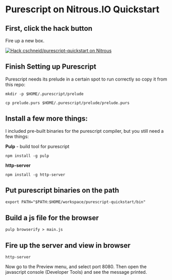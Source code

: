 
# Purescript on Nitrous.IO Quickstart

## First, click the hack button

Fire up a new box.

[![Hack cschneid/purescript-quickstart on Nitrous](https://d3o0mnbgv6k92a.cloudfront.net/assets/hack-l-v1-4b6757c3247e3c50314390ece34cdb11.png)](https://www.nitrous.io/hack_button?source=embed&runtime=nodejs&repo=cschneid%2Fpurescript-quickstart&file_to_open=README.md)

## Finish Setting up Purescript

Purescript needs its prelude in a certain spot to run correctly so copy it from this repo:

`mkdir -p $HOME/.purescript/prelude`

`cp prelude.purs $HOME/.purescript/prelude/prelude.purs`

## Install a few more things:

I included pre-built binaries for the purescript compiler, but you still need a few things:

**Pulp** - build tool for purescript

`npm install -g pulp`

**http-server**

`npm install -g http-server`

## Put purescript binaries on the path

`export PATH="$PATH:$HOME/workspace/purescript-quickstart/bin"`


## Build a js file for the browser

`pulp browserify > main.js`

## Fire up the server and view in browser

`http-server`

Now go to the Preview menu, and select port 8080.  Then open the javascript console (Developer Tools) and see the message printed.



